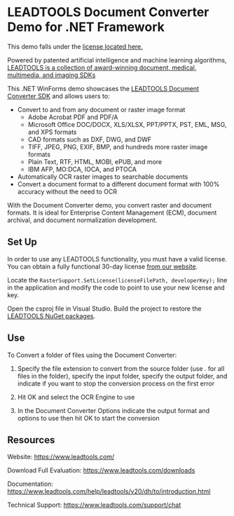 # LEADTOOLS Document Converter Demo for .NET Framework

This demo falls under the [license located here.](./LICENSE.md)

Powered by patented artificial intelligence and machine learning algorithms, [LEADTOOLS is a collection of award-winning document, medical, multimedia, and imaging SDKs](https://www.leadtools.com)

This .NET WinForms demo showcases the [LEADTOOLS Document Converter SDK](https://www.leadtools.com/sdk/document/document-converter) and allows users to: 

- Convert to and from any document or raster image format
  - Adobe Acrobat PDF and PDF/A
  - Microsoft Office DOC/DOCX, XLS/XLSX, PPT/PPTX, PST, EML, MSG, and XPS formats
  - CAD formats such as DXF, DWG, and DWF
  - TIFF, JPEG, PNG, EXIF, BMP, and hundreds more raster image formats
  - Plain Text, RTF, HTML, MOBI, ePUB, and more
  - IBM AFP, MO:DCA, IOCA, and PTOCA
- Automatically OCR raster images to searchable documents
- Convert a document format to a different document format with 100% accuracy without the need to OCR

With the Document Converter demo, you convert raster and document formats. It is ideal for Enterprise Content Management (ECM), document archival, and document normalization development.

## Set Up

In order to use any LEADTOOLS functionality, you must have a valid license. You can obtain a fully functional 30-day license [from our website](https://www.leadtools.com/downloads).

Locate the `RasterSupport.SetLicense(licenseFilePath, developerKey);` line in the application and modify the code to point to use your new license and key.

Open the csproj file in Visual Studio. Build the project to restore the [LEADTOOLS NuGet packages](https://www.leadtools.com/downloads/nuget).

## Use

To Convert a folder of files using the Document Converter:

1. Specify the file extension to convert from the source folder (use *.* for all files in the folder), specify the input folder, specify the output folder, and indicate if you want to stop the conversion process on the first error

2. Hit OK and select the OCR Engine to use

3. In the Document Converter Options indicate the output format and options to use then hit OK to start the conversion

## Resources

Website: <https://www.leadtools.com/>

Download Full Evaluation: <https://www.leadtools.com/downloads>

Documentation: <https://www.leadtools.com/help/leadtools/v20/dh/to/introduction.html>

Technical Support: <https://www.leadtools.com/support/chat>

[nuget-profile]: https://www.nuget.org/profiles/LEADTOOLS
